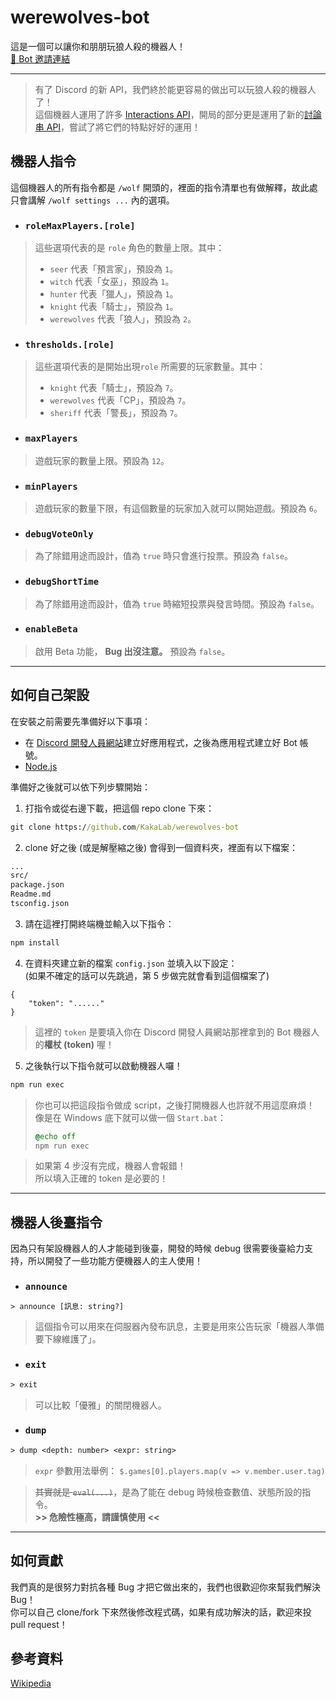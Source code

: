 # werewolves-bot
這是一個可以讓你和朋朋玩狼人殺的機器人！\
[🔗 Bot 邀請連結](https://discord.com/api/oauth2/authorize?client_id=872299329040310345&permissions=8&scope=applications.commands%20bot)

---

> 有了 Discord 的新 API，我們終於能更容易的做出可以玩狼人殺的機器人了！\
這個機器人運用了許多 [Interactions API](https://discord.com/developers/docs/interactions/message-components)，開局的部分更是運用了新的[討論串 API](https://discord.com/developers/docs/resources/channel#start-thread-with-message)，嘗試了將它們的特點好好的運用！

## 機器人指令
這個機器人的所有指令都是 `/wolf` 開頭的，裡面的指令清單也有做解釋，故此處只會講解 `/wolf settings ...` 內的選項。

* ### `roleMaxPlayers.[role]`
> 這些選項代表的是 `role` 角色的數量上限。其中：
> * `seer` 代表「預言家」，預設為 `1`。
> * `witch` 代表「女巫」，預設為 `1`。
> * `hunter` 代表「獵人」，預設為 `1`。
> * `knight` 代表「騎士」，預設為 `1`。
> * `werewolves` 代表「狼人」，預設為 `2`。

* ### `thresholds.[role]`
> 這些選項代表的是開始出現`role` 所需要的玩家數量。其中：
> * `knight` 代表「騎士」，預設為 `7`。
> * `werewolves` 代表「CP」，預設為 `7`。
> * `sheriff` 代表「警長」，預設為 `7`。

* ### `maxPlayers`
> 遊戲玩家的數量上限。預設為 `12`。

* ### `minPlayers`
> 遊戲玩家的數量下限，有這個數量的玩家加入就可以開始遊戲。預設為 `6`。

* ### `debugVoteOnly`
> 為了除錯用途而設計，值為 `true` 時只會進行投票。預設為 `false`。

* ### `debugShortTime`
> 為了除錯用途而設計，值為 `true` 時縮短投票與發言時間。預設為 `false`。

* ### `enableBeta`
> 啟用 Beta 功能， **Bug 出沒注意。** 預設為 `false`。

---

## 如何自己架設
在安裝之前需要先準備好以下事項：
 * 在 [Discord 開發人員網站](https://discord.com/developers/applications)建立好應用程式，之後為應用程式建立好 Bot 帳號。
 * [Node.js](https://nodejs.org/)

準備好之後就可以依下列步驟開始：

1. 打指令或從右邊下載，把這個 repo clone 下來：
```bat
git clone https://github.com/KakaLab/werewolves-bot
``` 

2. clone 好之後 (或是解壓縮之後) 會得到一個資料夾，裡面有以下檔案：
```txt
...
src/
package.json
Readme.md
tsconfig.json
```

3. 請在這裡打開終端機並輸入以下指令：
```bat
npm install
```

4. 在資料夾建立新的檔案 `config.json` 並填入以下設定：\
   (如果不確定的話可以先跳過，第 5 步做完就會看到這個檔案了)
```jsonc
{
    "token": "......"
}
```
> 這裡的 `token` 是要填入你在 Discord 開發人員網站那裡拿到的 Bot 機器人的**權杖 (token)** 喔！

5. 之後執行以下指令就可以啟動機器人囉！
```bat
npm run exec
```
> 你也可以把這段指令做成 script，之後打開機器人也許就不用這麼麻煩！
> 像是在 Windows 底下就可以做一個 `Start.bat`：
> ```bat
> @echo off
> npm run exec
> ```

> 如果第 4 步沒有完成，機器人會報錯！\
  所以填入正確的 token 是必要的！

---

## 機器人後臺指令
因為只有架設機器人的人才能碰到後臺，開發的時候 debug 很需要後臺給力支持，所以開發了一些功能方便機器人的主人使用！

* ### `announce`
```txt
> announce [訊息: string?]
```
> 這個指令可以用來在伺服器內發布訊息，主要是用來公告玩家「機器人準備要下線維護了」。

* ### `exit`
```txt
> exit
```
> 可以比較「優雅」的關閉機器人。

* ### `dump`
```txt
> dump <depth: number> <expr: string>
```
> `expr` 參數用法舉例： `$.games[0].players.map(v => v.member.user.tag)`

> ~~其實就是 `eval(...)`~~，是為了能在 debug 時候檢查數值、狀態所設的指令。\
> **>> 危險性極高，請謹慎使用 <<**

---

## 如何貢獻
我們真的是很努力對抗各種 Bug 才把它做出來的，我們也很歡迎你來幫我們解決 Bug！\
你可以自己 clone/fork 下來然後修改程式碼，如果有成功解決的話，歡迎來投 pull request！

## 參考資料
[Wikipedia](https://zh.wikipedia.org/wiki/狼人殺)